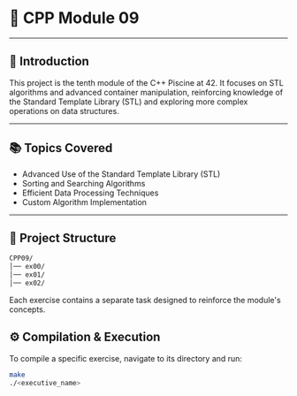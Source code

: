 # 🚀 CPP Module 09

---

## 📌 Introduction 
This project is the tenth module of the C++ Piscine at 42. It focuses on STL algorithms and advanced container manipulation, reinforcing knowledge of the Standard Template Library (STL) and exploring more complex operations on data structures.

---

## 📚 Topics Covered
- Advanced Use of the Standard Template Library (STL)
- Sorting and Searching Algorithms
- Efficient Data Processing Techniques
- Custom Algorithm Implementation

---

## 📂 Project Structure
```bash
CPP09/
│── ex00/
│── ex01/
│── ex02/
```

Each exercise contains a separate task designed to reinforce the module's concepts.

## ⚙️ Compilation & Execution 
To compile a specific exercise, navigate to its directory and run:
```bash
make
./<executive_name>
```
